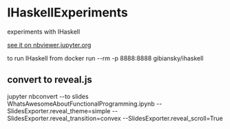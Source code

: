 # IHaskellExperiments
experiments with IHaskell

[see it on nbviewer.jupyter.org](https://nbviewer.jupyter.org/github/thma/IHaskellExperiments/blob/main/WhatsAwesomeAboutFunctionalProgramming.ipynb)

to run IHaskell from 
docker run --rm -p 8888:8888 gibiansky/ihaskell

## convert to reveal.js

jupyter nbconvert --to slides WhatsAwesomeAboutFunctionalProgramming.ipynb --SlidesExporter.reveal_theme=simple --SlidesExporter.reveal_transition=convex --SlidesExporter.reveal_scroll=True
